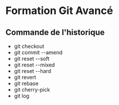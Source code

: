 # Formation Git Avancé

## Commande de l'historique

- git checkout
- git commit --amend
- git reset --soft
- git reset --mixed
- git reset --hard
- git revert
- git rebase
- git cherry-pick
- git log
